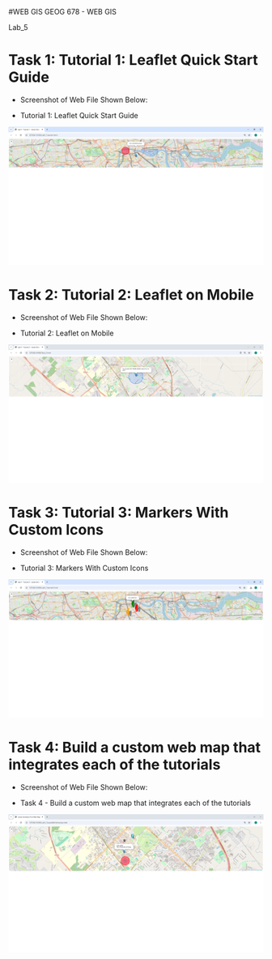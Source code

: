 #WEB GIS
GEOG 678 - WEB GIS

Lab_5

# Task 1: Tutorial 1: Leaflet Quick Start Guide

- Screenshot of Web File Shown Below:

- Tutorial 1: Leaflet Quick Start Guide

![Tutorial 1: Leaflet Quick Start Guide](https://github.com/jbs0710/Strickland_GEOG678/blob/main/Lab_5/Lab5Screenshots/Tutorial%201.PNG)


# Task 2: Tutorial 2: Leaflet on Mobile

- Screenshot of Web File Shown Below:

- Tutorial 2: Leaflet on Mobile

![Tutorial 2: Leaflet on Mobile](https://github.com/jbs0710/Strickland_GEOG678/blob/main/Lab_5/Lab5Screenshots/Tutorial%202.PNG)


# Task 3: Tutorial 3: Markers With Custom Icons

- Screenshot of Web File Shown Below:

- Tutorial 3: Markers With Custom Icons

![Tutorial 3: Markers With Custom Icons](https://github.com/jbs0710/Strickland_GEOG678/blob/main/Lab_5/Lab5Screenshots/Tutorial%203.PNG)


# Task 4: Build a custom web map that integrates each of the tutorials

- Screenshot of Web File Shown Below:

- Task 4 - Build a custom web map that integrates each of the tutorials

![Build a custom web map that integrates each of the tutorials](https://github.com/jbs0710/Strickland_GEOG678/blob/main/Lab_5/Lab5Screenshots/Texas%20A%26M%20University.PNG)